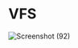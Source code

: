 # VFS

![Screenshot (92)](https://user-images.githubusercontent.com/87440930/220705971-919e478d-2001-4903-b1cd-c058535d53ed.png)


